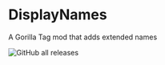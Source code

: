 # DisplayNames
A Gorilla Tag mod that adds extended names

![GitHub all releases](https://img.shields.io/github/downloads/lunakittyyy/DisplayNames/total)
